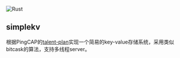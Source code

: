 ![Rust](https://github.com/plutolove/simplekv/workflows/Rust/badge.svg)  
## simplekv

根据PingCAP的[talent-plan](https://github.com/pingcap/talent-plan)实现一个简易的key-value存储系统，采用类似 bitcask的算法，支持多线程server。